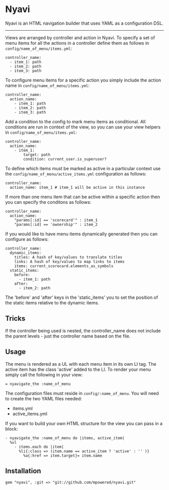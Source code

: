 Nyavi
=====
Nyavi is an HTML navigation builder that uses YAML as a configuration DSL.

-------------
Views are arranged by controller and action in Nyavi. To specify a set of menu items for all the actions in a controller define them as follows in `config/name_of_menu/items.yml`:

    controller_name:
      - item_1: path
      - item_2: path
      - item_3: path

To configure menu items for a specific action you simply include the action name in `config/name_of_menu/items.yml`:

    controller_name:
      action_name:
        - item_1: path
        - item_2: path
        - item_3: path

Add a condition to the config to mark menu items as conditional. All conditions are run in context of the view, so you can use your view helpers in `config/name_of_menu/items.yml`:

    controller_name:
      action_name:
        - item_1:
            target: path
            condition: current_user.is_superuser?

To define which items must be marked as active in a particular context use the `config/name_of_menu/active_items.yml` configuration as follows:

    controller_name:
      action_name: item_1 # item_1 will be active in this instance

If more than one menu item that can be active within a specific action then you can specify the conditons as follows:

    controller_name:
      action_name:
        "params[:id] == 'scorecard'" : item_1
        "params[:id] == 'ownership'" : item_2

If you would like to have menu items dynamically generated then you can configure as follows:

    controller_name:
      dynamic_items:
        titles: A hash of key/values to translate titles
        links: A hash of key/values to map links to items
        items: current_scorecard.elements_as_symbols
      static_items:
        before:
          - item_1: path
        after:
          - item_2: path

The 'before' and 'after' keys in the 'static_items' you to set the position of the static items relative to the dynamic items.

Tricks
------
If the controller being used is nested, the controller_name does not include the parent levels - just the controller name based on the file.

Usage
-----
The menu is rendered as a UL with each menu item in its own LI tag. The active item has the class 'active' added to the LI. To render your menu simply call the following in your view:

    = nyavigate_the :name_of_menu

The configuration files must reside in `config/:name_of_menu`. You will need to create the two YAML files needed:
* items.yml
* active_items.yml

If you want to build your own HTML structure for the view you can pass in a block:

    - nyavigate_the :name_of_menu do |items, active_item|
      %ul
        - items.each do |item|
          %li{:class => (item.name == active_item ? 'active' : '' )}
            %a{:href => item.target}= item.name


Installation
------------

    gem "nyavi", :git => "git://github.com/mpowered/nyavi.git"

